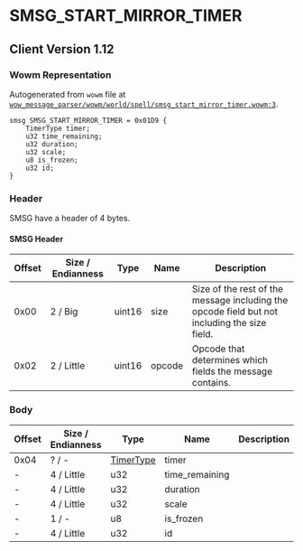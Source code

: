 # SMSG_START_MIRROR_TIMER

## Client Version 1.12

### Wowm Representation

Autogenerated from `wowm` file at [`wow_message_parser/wowm/world/spell/smsg_start_mirror_timer.wowm:3`](https://github.com/gtker/wow_messages/tree/main/wow_message_parser/wowm/world/spell/smsg_start_mirror_timer.wowm#L3).
```rust,ignore
smsg SMSG_START_MIRROR_TIMER = 0x01D9 {
    TimerType timer;
    u32 time_remaining;
    u32 duration;
    u32 scale;
    u8 is_frozen;
    u32 id;
}
```
### Header

SMSG have a header of 4 bytes.

#### SMSG Header

| Offset | Size / Endianness | Type   | Name   | Description |
| ------ | ----------------- | ------ | ------ | ----------- |
| 0x00   | 2 / Big           | uint16 | size   | Size of the rest of the message including the opcode field but not including the size field.|
| 0x02   | 2 / Little        | uint16 | opcode | Opcode that determines which fields the message contains.|

### Body

| Offset | Size / Endianness | Type | Name | Description | Comment |
| ------ | ----------------- | ---- | ---- | ----------- | ------- |
| 0x04 | ? / - | [TimerType](timertype.md) | timer |  |  |
| - | 4 / Little | u32 | time_remaining |  |  |
| - | 4 / Little | u32 | duration |  |  |
| - | 4 / Little | u32 | scale |  |  |
| - | 1 / - | u8 | is_frozen |  |  |
| - | 4 / Little | u32 | id |  |  |

